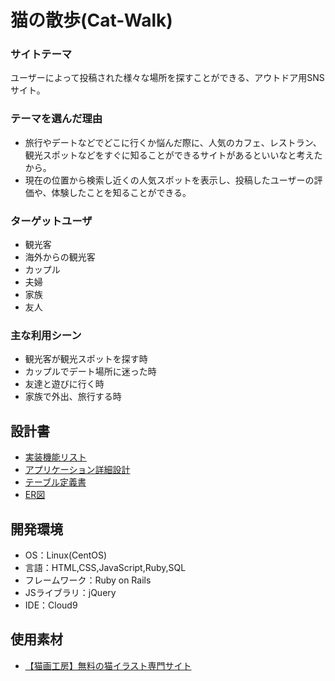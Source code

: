 # 猫の散歩(Cat-Walk)

### サイトテーマ
ユーザーによって投稿された様々な場所を探すことができる、アウトドア用SNSサイト。

### テーマを選んだ理由
- 旅行やデートなどでどこに行くか悩んだ際に、人気のカフェ、レストラン、観光スポットなどをすぐに知ることができるサイトがあるといいなと考えたから。
- 現在の位置から検索し近くの人気スポットを表示し、投稿したユーザーの評価や、体験したことを知ることができる。

### ターゲットユーザ
- 観光客
- 海外からの観光客
- カップル
- 夫婦
- 家族
- 友人

### 主な利用シーン
- 観光客が観光スポットを探す時
- カップルでデート場所に迷った時
- 友達と遊びに行く時
- 家族で外出、旅行する時

## 設計書
- [実装機能リスト](https://docs.google.com/spreadsheets/d/13vMsUKlIzg7W3mkOmF9h4ymJMYibFEL8-p3pnn5GyKk/edit?usp=sharing "実装機能リスト")
- [アプリケーション詳細設計](https://docs.google.com/spreadsheets/d/1jkwuglUI9EFt0BTztClBzgk_cPrundp_3tOx95dHunI/edit?usp=sharing "アプリケーション詳細設計")
- [テーブル定義書](https://docs.google.com/spreadsheets/d/1idab2jx186mtCikYainl4hHdpksHXscG1r3oSD_E98c/edit?usp=sharing "テーブル定義書")
- [ER図](https://drive.google.com/file/d/1AyQVjTD51icxrzPr2Ile5Oe04R7SvWsS/view?usp=sharing "ER図")


## 開発環境
- OS：Linux(CentOS)
- 言語：HTML,CSS,JavaScript,Ruby,SQL
- フレームワーク：Ruby on Rails
- JSライブラリ：jQuery
- IDE：Cloud9

## 使用素材
- [【猫画工房】無料の猫イラスト専門サイト](https://nekoillust.com/ "猫画工房")
